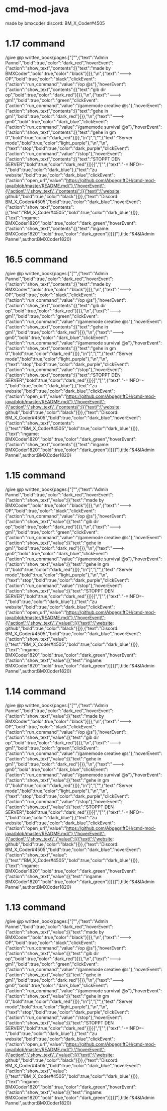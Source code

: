 # cmd-mod-java

made by bmxcoder
discord: BM_X_Coder#4505

# 1.17 command
/give @p written_book{pages:["[\"\",{\"text\":\"Admin Pannel\",\"bold\":true,\"color\":\"dark_red\",\"hoverEvent\":{\"action\":\"show_text\",\"contents\":[{\"text\":\"made by BMXCoder\",\"bold\":true,\"color\":\"black\"}]}},\"\\n\",{\"text\":\"---> OP\",\"bold\":true,\"color\":\"black\",\"clickEvent\":{\"action\":\"run_command\",\"value\":\"/op @s\"},\"hoverEvent\":{\"action\":\"show_text\",\"contents\":[{\"text\":\"gib dir op\",\"bold\":true,\"color\":\"dark_red\"}]}},\"\\n\",{\"text\":\"---> gm1\",\"bold\":true,\"color\":\"green\",\"clickEvent\":{\"action\":\"run_command\",\"value\":\"/gamemode creative @s\"},\"hoverEvent\":{\"action\":\"show_text\",\"contents\":[{\"text\":\"gehe in gm1\",\"bold\":true,\"color\":\"dark_red\"}]}},\"\\n\",{\"text\":\"---> gm0\",\"bold\":true,\"color\":\"dark_blue\",\"clickEvent\":{\"action\":\"run_command\",\"value\":\"/gamemode survival @s\"},\"hoverEvent\":{\"action\":\"show_text\",\"contents\":[{\"text\":\"gehe in gm 0\",\"bold\":true,\"color\":\"dark_red\"}]}},\"\\n\"]","[\"\",{\"text\":\"Server mode\",\"bold\":true,\"color\":\"light_purple\"},\"\\n\",\"\\n\",{\"text\":\"stop\",\"bold\":true,\"color\":\"dark_purple\",\"clickEvent\":{\"action\":\"run_command\",\"value\":\"/stop\"},\"hoverEvent\":{\"action\":\"show_text\",\"contents\":[{\"text\":\"STOPPT DEN SERVER\",\"bold\":true,\"color\":\"dark_red\"}]}}]","[\"\",{\"text\":\"-=INFO=-\",\"bold\":true,\"color\":\"dark_blue\"},{\"text\":\"zu website\",\"bold\":true,\"color\":\"dark_blue\",\"clickEvent\":{\"action\":\"open_url\",\"value\":\"https://github.com/AbgegriftDH/cmd-mod-java/blob/master/README.md\"},\"hoverEvent\":{\"action\":\"show_text\",\"contents\":[{\"text\":\"website: github\",\"bold\":true,\"color\":\"black\"}]}},{\"text\":\"Discord: BM_X_Coder#4505\",\"bold\":true,\"color\":\"dark_blue\",\"hoverEvent\":{\"action\":\"show_text\",\"contents\":[{\"text\":\"BM_X_Coder#4505\",\"bold\":true,\"color\":\"dark_blue\"}]}},{\"text\":\"ingame: BMXCoder1820\",\"bold\":true,\"color\":\"dark_green\",\"hoverEvent\":{\"action\":\"show_text\",\"contents\":[{\"text\":\"ingame: BMXCoder1820\",\"bold\":true,\"color\":\"dark_green\"}]}}]"],title:"&4&lAdmin Pannel",author:BMXCoder1820}

# 16.5 command
/give @p written_book{pages:["[\"\",{\"text\":\"Admin Pannel\",\"bold\":true,\"color\":\"dark_red\",\"hoverEvent\":{\"action\":\"show_text\",\"contents\":[{\"text\":\"made by BMXCoder\",\"bold\":true,\"color\":\"black\"}]}},\"\\n\",{\"text\":\"---> OP\",\"bold\":true,\"color\":\"black\",\"clickEvent\":{\"action\":\"run_command\",\"value\":\"/op @s\"},\"hoverEvent\":{\"action\":\"show_text\",\"contents\":[{\"text\":\"gib dir op\",\"bold\":true,\"color\":\"dark_red\"}]}},\"\\n\",{\"text\":\"---> gm1\",\"bold\":true,\"color\":\"green\",\"clickEvent\":{\"action\":\"run_command\",\"value\":\"/gamemode creative @s\"},\"hoverEvent\":{\"action\":\"show_text\",\"contents\":[{\"text\":\"gehe in gm1\",\"bold\":true,\"color\":\"dark_red\"}]}},\"\\n\",{\"text\":\"---> gm0\",\"bold\":true,\"color\":\"dark_blue\",\"clickEvent\":{\"action\":\"run_command\",\"value\":\"/gamemode survival @s\"},\"hoverEvent\":{\"action\":\"show_text\",\"contents\":[{\"text\":\"gehe in gm 0\",\"bold\":true,\"color\":\"dark_red\"}]}},\"\\n\"]","[\"\",{\"text\":\"Server mode\",\"bold\":true,\"color\":\"light_purple\"},\"\\n\",\"\\n\",{\"text\":\"stop\",\"bold\":true,\"color\":\"dark_purple\",\"clickEvent\":{\"action\":\"run_command\",\"value\":\"/stop\"},\"hoverEvent\":{\"action\":\"show_text\",\"contents\":[{\"text\":\"STOPPT DEN SERVER\",\"bold\":true,\"color\":\"dark_red\"}]}}]","[\"\",{\"text\":\"-=INFO=-\",\"bold\":true,\"color\":\"dark_blue\"},{\"text\":\"zu website\",\"bold\":true,\"color\":\"dark_blue\",\"clickEvent\":{\"action\":\"open_url\",\"value\":\"https://github.com/AbgegriftDH/cmd-mod-java/blob/master/README.md\"},\"hoverEvent\":{\"action\":\"show_text\",\"contents\":[{\"text\":\"website: github\",\"bold\":true,\"color\":\"black\"}]}},{\"text\":\"Discord: BM_X_Coder#4505\",\"bold\":true,\"color\":\"dark_blue\",\"hoverEvent\":{\"action\":\"show_text\",\"contents\":[{\"text\":\"BM_X_Coder#4505\",\"bold\":true,\"color\":\"dark_blue\"}]}},{\"text\":\"ingame: BMXCoder1820\",\"bold\":true,\"color\":\"dark_green\",\"hoverEvent\":{\"action\":\"show_text\",\"contents\":[{\"text\":\"ingame: BMXCoder1820\",\"bold\":true,\"color\":\"dark_green\"}]}}]"],title:"&4&lAdmin Pannel",author:BMXCoder1820}


# 1.15 command
/give @p written_book{pages:["[\"\",{\"text\":\"Admin Pannel\",\"bold\":true,\"color\":\"dark_red\",\"hoverEvent\":{\"action\":\"show_text\",\"value\":[{\"text\":\"made by BMXCoder\",\"bold\":true,\"color\":\"black\"}]}},\"\\n\",{\"text\":\"---> OP\",\"bold\":true,\"color\":\"black\",\"clickEvent\":{\"action\":\"run_command\",\"value\":\"/op @s\"},\"hoverEvent\":{\"action\":\"show_text\",\"value\":[{\"text\":\"gib dir op\",\"bold\":true,\"color\":\"dark_red\"}]}},\"\\n\",{\"text\":\"---> gm1\",\"bold\":true,\"color\":\"green\",\"clickEvent\":{\"action\":\"run_command\",\"value\":\"/gamemode creative @s\"},\"hoverEvent\":{\"action\":\"show_text\",\"value\":[{\"text\":\"gehe in gm1\",\"bold\":true,\"color\":\"dark_red\"}]}},\"\\n\",{\"text\":\"---> gm0\",\"bold\":true,\"color\":\"dark_blue\",\"clickEvent\":{\"action\":\"run_command\",\"value\":\"/gamemode survival @s\"},\"hoverEvent\":{\"action\":\"show_text\",\"value\":[{\"text\":\"gehe in gm 0\",\"bold\":true,\"color\":\"dark_red\"}]}},\"\\n\"]","[\"\",{\"text\":\"Server mode\",\"bold\":true,\"color\":\"light_purple\"},\"\\n\",\"\\n\",{\"text\":\"stop\",\"bold\":true,\"color\":\"dark_purple\",\"clickEvent\":{\"action\":\"run_command\",\"value\":\"/stop\"},\"hoverEvent\":{\"action\":\"show_text\",\"value\":[{\"text\":\"STOPPT DEN SERVER\",\"bold\":true,\"color\":\"dark_red\"}]}}]","[\"\",{\"text\":\"-=INFO=-\",\"bold\":true,\"color\":\"dark_blue\"},{\"text\":\"zu website\",\"bold\":true,\"color\":\"dark_blue\",\"clickEvent\":{\"action\":\"open_url\",\"value\":\"https://github.com/AbgegriftDH/cmd-mod-java/blob/master/README.md\"},\"hoverEvent\":{\"action\":\"show_text\",\"value\":[{\"text\":\"website: github\",\"bold\":true,\"color\":\"black\"}]}},{\"text\":\"Discord: BM_X_Coder#4505\",\"bold\":true,\"color\":\"dark_blue\",\"hoverEvent\":{\"action\":\"show_text\",\"value\":[{\"text\":\"BM_X_Coder#4505\",\"bold\":true,\"color\":\"dark_blue\"}]}},{\"text\":\"ingame: BMXCoder1820\",\"bold\":true,\"color\":\"dark_green\",\"hoverEvent\":{\"action\":\"show_text\",\"value\":[{\"text\":\"ingame: BMXCoder1820\",\"bold\":true,\"color\":\"dark_green\"}]}}]"],title:"&4&lAdmin Pannel",author:BMXCoder1820}

# 1.14 command
/give @p written_book{pages:["[\"\",{\"text\":\"Admin Pannel\",\"bold\":true,\"color\":\"dark_red\",\"hoverEvent\":{\"action\":\"show_text\",\"value\":[{\"text\":\"made by BMXCoder\",\"bold\":true,\"color\":\"black\"}]}},\"\\n\",{\"text\":\"---> OP\",\"bold\":true,\"color\":\"black\",\"clickEvent\":{\"action\":\"run_command\",\"value\":\"/op @s\"},\"hoverEvent\":{\"action\":\"show_text\",\"value\":[{\"text\":\"gib dir op\",\"bold\":true,\"color\":\"dark_red\"}]}},\"\\n\",{\"text\":\"---> gm1\",\"bold\":true,\"color\":\"green\",\"clickEvent\":{\"action\":\"run_command\",\"value\":\"/gamemode creative @s\"},\"hoverEvent\":{\"action\":\"show_text\",\"value\":[{\"text\":\"gehe in gm1\",\"bold\":true,\"color\":\"dark_red\"}]}},\"\\n\",{\"text\":\"---> gm0\",\"bold\":true,\"color\":\"dark_blue\",\"clickEvent\":{\"action\":\"run_command\",\"value\":\"/gamemode survival @s\"},\"hoverEvent\":{\"action\":\"show_text\",\"value\":[{\"text\":\"gehe in gm 0\",\"bold\":true,\"color\":\"dark_red\"}]}},\"\\n\"]","[\"\",{\"text\":\"Server mode\",\"bold\":true,\"color\":\"light_purple\"},\"\\n\",\"\\n\",{\"text\":\"stop\",\"bold\":true,\"color\":\"dark_purple\",\"clickEvent\":{\"action\":\"run_command\",\"value\":\"/stop\"},\"hoverEvent\":{\"action\":\"show_text\",\"value\":[{\"text\":\"STOPPT DEN SERVER\",\"bold\":true,\"color\":\"dark_red\"}]}}]","[\"\",{\"text\":\"-=INFO=-\",\"bold\":true,\"color\":\"dark_blue\"},{\"text\":\"zu website\",\"bold\":true,\"color\":\"dark_blue\",\"clickEvent\":{\"action\":\"open_url\",\"value\":\"https://github.com/AbgegriftDH/cmd-mod-java/blob/master/README.md\"},\"hoverEvent\":{\"action\":\"show_text\",\"value\":[{\"text\":\"website: github\",\"bold\":true,\"color\":\"black\"}]}},{\"text\":\"Discord: BM_X_Coder#4505\",\"bold\":true,\"color\":\"dark_blue\",\"hoverEvent\":{\"action\":\"show_text\",\"value\":[{\"text\":\"BM_X_Coder#4505\",\"bold\":true,\"color\":\"dark_blue\"}]}},{\"text\":\"ingame: BMXCoder1820\",\"bold\":true,\"color\":\"dark_green\",\"hoverEvent\":{\"action\":\"show_text\",\"value\":[{\"text\":\"ingame: BMXCoder1820\",\"bold\":true,\"color\":\"dark_green\"}]}}]"],title:"&4&lAdmin Pannel",author:BMXCoder1820}

# 1.13 command
/give @p written_book{pages:["[\"\",{\"text\":\"Admin Pannel\",\"bold\":true,\"color\":\"dark_red\",\"hoverEvent\":{\"action\":\"show_text\",\"value\":[{\"text\":\"made by BMXCoder\",\"bold\":true,\"color\":\"black\"}]}},\"\\n\",{\"text\":\"---> OP\",\"bold\":true,\"color\":\"black\",\"clickEvent\":{\"action\":\"run_command\",\"value\":\"/op @s\"},\"hoverEvent\":{\"action\":\"show_text\",\"value\":[{\"text\":\"gib dir op\",\"bold\":true,\"color\":\"dark_red\"}]}},\"\\n\",{\"text\":\"---> gm1\",\"bold\":true,\"color\":\"green\",\"clickEvent\":{\"action\":\"run_command\",\"value\":\"/gamemode creative @s\"},\"hoverEvent\":{\"action\":\"show_text\",\"value\":[{\"text\":\"gehe in gm1\",\"bold\":true,\"color\":\"dark_red\"}]}},\"\\n\",{\"text\":\"---> gm0\",\"bold\":true,\"color\":\"dark_blue\",\"clickEvent\":{\"action\":\"run_command\",\"value\":\"/gamemode survival @s\"},\"hoverEvent\":{\"action\":\"show_text\",\"value\":[{\"text\":\"gehe in gm 0\",\"bold\":true,\"color\":\"dark_red\"}]}},\"\\n\"]","[\"\",{\"text\":\"Server mode\",\"bold\":true,\"color\":\"light_purple\"},\"\\n\",\"\\n\",{\"text\":\"stop\",\"bold\":true,\"color\":\"dark_purple\",\"clickEvent\":{\"action\":\"run_command\",\"value\":\"/stop\"},\"hoverEvent\":{\"action\":\"show_text\",\"value\":[{\"text\":\"STOPPT DEN SERVER\",\"bold\":true,\"color\":\"dark_red\"}]}}]","[\"\",{\"text\":\"-=INFO=-\",\"bold\":true,\"color\":\"dark_blue\"},{\"text\":\"zu website\",\"bold\":true,\"color\":\"dark_blue\",\"clickEvent\":{\"action\":\"open_url\",\"value\":\"https://github.com/AbgegriftDH/cmd-mod-java/blob/master/README.md\"},\"hoverEvent\":{\"action\":\"show_text\",\"value\":[{\"text\":\"website: github\",\"bold\":true,\"color\":\"black\"}]}},{\"text\":\"Discord: BM_X_Coder#4505\",\"bold\":true,\"color\":\"dark_blue\",\"hoverEvent\":{\"action\":\"show_text\",\"value\":[{\"text\":\"BM_X_Coder#4505\",\"bold\":true,\"color\":\"dark_blue\"}]}},{\"text\":\"ingame: BMXCoder1820\",\"bold\":true,\"color\":\"dark_green\",\"hoverEvent\":{\"action\":\"show_text\",\"value\":[{\"text\":\"ingame: BMXCoder1820\",\"bold\":true,\"color\":\"dark_green\"}]}}]"],title:"&4&lAdmin Pannel",author:BMXCoder1820}

